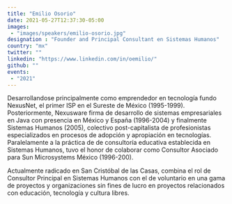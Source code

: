 ```yaml
---
title: "Emilio Osorio"
date: 2021-05-27T12:37:30-05:00
images:
 - "images/speakers/emilio-osorio.jpg"
designation : "Founder and Principal Consultant en Sistemas Humanos"
country: "mx"
twitter: ""
linkedin: "https://www.linkedin.com/in/oemilio/"
github: ""
events:
 - "2021"
---
```


Desarrollandose principalmente como emprendedor en tecnología fundo NexusNet, el primer ISP en el Sureste de México (1995-1999). Posteriormente, Nexusware firma de desarrollo de sistemas empresariales en Java con presencia en México y España (1996-2004) y finalmente Sistemas Humanos (2005), colectivo post-capitalista de profesionistas especializados en procesos de adopción y apropiación en tecnologías. Paralelamente a la práctica de de consultoría educativa establecida en Sistemas Humanos, tuvo el honor de colaborar como Consultor Asociado para Sun Microsystems México (1996-200).

Actualmente radicado en San Cristóbal de las Casas, combina el rol de Consultor Principal en Sistemas Humanos con el de voluntario en una gama de proyectos y organizaciones sin fines de lucro en proyectos relacionados con educación, tecnología y cultura libres.